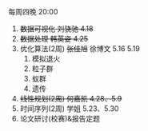 每周四晚  20:00
1. ~~数据可视化   刘骁驰  4.18~~
2. ~~数据处理   韩英姿    4.25~~
3. 优化算法(2周)  ~~张佳旭~~ 徐博文   5.16 5.19
	1. 模拟退火
	2. 粒子群
	3. 蚁群
	4. 遗传
4. ~~线性规划(2周)   何嘉凯  4.28、5.9~~
5. 时间序列(2周)   学姐  5.23、5.30
6. 论文研讨(校赛)&报告定题
